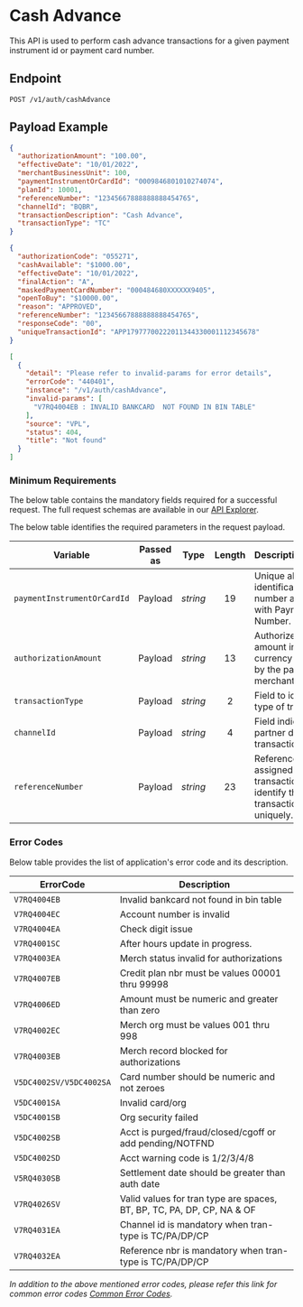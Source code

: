 # Cash Advance

This API is used to perform cash advance transactions for a given payment instrument id or payment card number. 

## Endpoint

`POST /v1/auth/cashAdvance`

## Payload Example

<!--
type: tab
titles: Request, Response, Error
-->

```json
{
  "authorizationAmount": "100.00",
  "effectiveDate": "10/01/2022",
  "merchantBusinessUnit": 100,
  "paymentInstrumentOrCardId": "0009846801010274074",
  "planId": 10001,
  "referenceNumber": "12345667888888888454765",
  "channelId": "BQBR",
  "transactionDescription": "Cash Advance",
  "transactionType": "TC"
}
```

<!--
type: tab
-->

```json
{
  "authorizationCode": "055271",
  "cashAvailable": "$1000.00",
  "effectiveDate": "10/01/2022",
  "finalAction": "A",
  "maskedPaymentCardNumber": "000484680XXXXXX9405",
  "openToBuy": "$10000.00",
  "reason": "APPROVED",
  "referenceNumber": "12345667888888888454765",
  "responseCode": "00",
  "uniqueTransactionId": "APP17977700222011344330001112345678"
}
```

<!--
type: tab
-->

```json
[
  {
    "detail": "Please refer to invalid-params for error details",
    "errorCode": "440401",
    "instance": "/v1/auth/cashAdvance",
    "invalid-params": [
      "V7RQ4004EB : INVALID BANKCARD  NOT FOUND IN BIN TABLE"
    ],
    "source": "VPL",
    "status": 404,
    "title": "Not found"
  }
]
```

<!-- type: tab-end -->

### Minimum Requirements

The below table contains the mandatory fields required for a successful request. The full request schemas are available in our [API Explorer](../api/?type=post&path=/v1/auth/cashAdvance).

The below table identifies the required parameters in the request payload.

| Variable | Passed as | Type | Length | Description/Values |
| -------- | :-------: | :--: | :------------: | ------------------ |
| `paymentInstrumentOrCardId` | Payload | *string* | 19 | Unique alternate identification number associated with Payment Card Number. |
| `authorizationAmount` | Payload | *string* | 13 | Authorized sales amount in the currency accepted by the particular merchant. |
| `transactionType` | Payload | *string* | 2 | Field to identify the type of transaction. |
| `channelId` | Payload | *string* | 4 | Field indicate the partner details and transaction source. |
| `referenceNumber` | Payload | *string* | 23 | Reference number assigned to the transaction to identify the transaction uniquely. |

### Error Codes

Below table provides the list of application's error code and its description.

| ErrorCode |  Description |
| --------  | ------------------ |
| `V7RQ4004EB` | Invalid bankcard  not found in bin table |  
| `V7RQ4004EC` | Account number is invalid |
| `V7RQ4004EA` | Check digit issue |
| `V7RQ4001SC` | After hours update in progress. |
| `V7RQ4003EA` | Merch status invalid for authorizations |
| `V7RQ4007EB` | Credit plan nbr must be values 00001 thru 99998 |
| `V7RQ4006ED` | Amount must be numeric and greater than zero |
| `V7RQ4002EC` | Merch org must be values 001 thru 998 |
| `V7RQ4003EB` | Merch record blocked for authorizations |
| `V5DC4002SV/V5DC4002SA` | Card number should be numeric and not zeroes |
| `V5DC4001SA` | Invalid card/org |
| `V5DC4001SB` | Org security failed |
| `V5DC4002SB` | Acct is purged/fraud/closed/cgoff or add pending/NOTFND |
| `V5DC4002SD` | Acct warning code is 1/2/3/4/8 |
| `V5RQ4030SB` | Settlement date should be greater than auth date |
| `V7RQ4026SV` | Valid values for tran type are spaces, BT, BP, TC, PA, DP, CP, NA & OF |
| `V7RQ4031EA` | Channel id is mandatory when tran-type is TC/PA/DP/CP |
| `V7RQ4032EA` | Reference nbr is mandatory when tran-type is TC/PA/DP/CP |

*In addition to the above mentioned error codes, please refer this link for common error codes [Common Error Codes](?path=docs/Common_Error_Code.md).*
